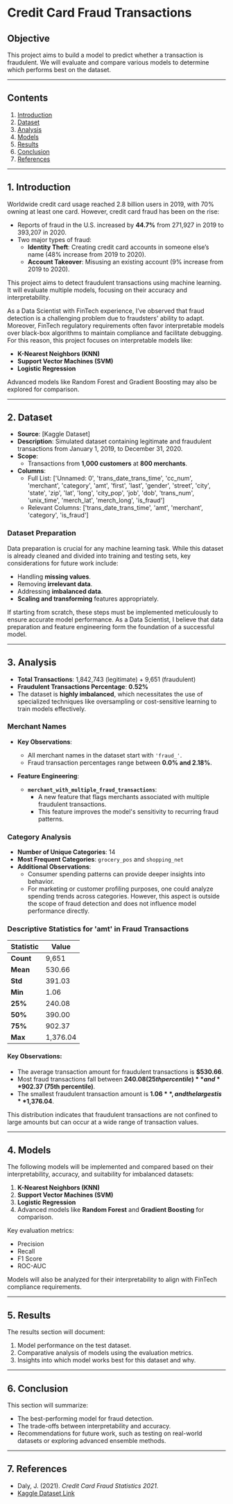 # **Credit Card Fraud Transactions**

## **Objective**
This project aims to build a model to predict whether a transaction is fraudulent. We will evaluate and compare various models to determine which performs best on the dataset.

---

## **Contents**
1. [Introduction](#1-introduction)
2. [Dataset](#2-dataset)
3. [Analysis](#3-analysis)
4. [Models](#4-models)
5. [Results](#5-results)
6. [Conclusion](#6-conclusion)
7. [References](#7-references)

---

## **1. Introduction**
Worldwide credit card usage reached 2.8 billion users in 2019, with 70% owning at least one card. However, credit card fraud has been on the rise:
- Reports of fraud in the U.S. increased by **44.7%** from 271,927 in 2019 to 393,207 in 2020.
- Two major types of fraud:
  - **Identity Theft**: Creating credit card accounts in someone else’s name (48% increase from 2019 to 2020).
  - **Account Takeover**: Misusing an existing account (9% increase from 2019 to 2020).

This project aims to detect fraudulent transactions using machine learning. It will evaluate multiple models, focusing on their accuracy and interpretability. 

As a Data Scientist with FinTech experience, I’ve observed that fraud detection is a challenging problem due to fraudsters' ability to adapt. Moreover, FinTech regulatory requirements often favor interpretable models over black-box algorithms to maintain compliance and facilitate debugging. For this reason, this project focuses on interpretable models like:
- **K-Nearest Neighbors (KNN)**
- **Support Vector Machines (SVM)**
- **Logistic Regression**

Advanced models like Random Forest and Gradient Boosting may also be explored for comparison.

---

## **2. Dataset**
- **Source**: [Kaggle Dataset]
- **Description**: Simulated dataset containing legitimate and fraudulent transactions from January 1, 2019, to December 31, 2020.
- **Scope**:
  - Transactions from **1,000 customers** at **800 merchants**.
- **Columns**:
  - Full List: ['Unnamed: 0', 'trans_date_trans_time', 'cc_num', 'merchant', 'category', 'amt', 'first', 'last', 'gender', 'street', 'city', 'state', 'zip', 'lat', 'long', 'city_pop', 'job', 'dob', 'trans_num', 'unix_time', 'merch_lat', 'merch_long', 'is_fraud']
  - Relevant Columns: ['trans_date_trans_time', 'amt', 'merchant', 'category', 'is_fraud']
  
### **Dataset Preparation**
Data preparation is crucial for any machine learning task. While this dataset is already cleaned and divided into training and testing sets, key considerations for future work include:
- Handling **missing values**.
- Removing **irrelevant data**.
- Addressing **imbalanced data**.
- **Scaling and transforming** features appropriately.

If starting from scratch, these steps must be implemented meticulously to ensure accurate model performance. As a Data Scientist, I believe that data preparation and feature engineering form the foundation of a successful model.

---

## **3. Analysis**
- **Total Transactions**: 1,842,743 (legitimate) + 9,651 (fraudulent)
- **Fraudulent Transactions Percentage**: **0.52%**
- The dataset is **highly imbalanced**, which necessitates the use of specialized techniques like oversampling or cost-sensitive learning to train models effectively.

### **Merchant Names**
- **Key Observations**:
  - All merchant names in the dataset start with `'fraud_'`.
  - Fraud transaction percentages range between **0.0% and 2.18%**.

- **Feature Engineering**:
  - **`merchant_with_multiple_fraud_transactions`**:
    - A new feature that flags merchants associated with multiple fraudulent transactions.
    - This feature improves the model's sensitivity to recurring fraud patterns.

### **Category Analysis**
- **Number of Unique Categories**: 14
- **Most Frequent Categories**: `grocery_pos` and `shopping_net`
- **Additional Observations**:
  - Consumer spending patterns can provide deeper insights into behavior.
  - For marketing or customer profiling purposes, one could analyze spending trends across categories. However, this aspect is outside the scope of fraud detection and does not influence model performance directly.
 
### **Descriptive Statistics for 'amt' in Fraud Transactions**

| Statistic | Value       |
|-----------|-------------|
| **Count** | 9,651       |
| **Mean**  | 530.66      |
| **Std**   | 391.03      |
| **Min**   | 1.06        |
| **25%**   | 240.08      |
| **50%**   | 390.00      |
| **75%**   | 902.37      |
| **Max**   | 1,376.04    |

#### Key Observations:
- The average transaction amount for fraudulent transactions is **$530.66**.
- Most fraud transactions fall between **$240.08 (25th percentile)** and **$902.37 (75th percentile)**.
- The smallest fraudulent transaction amount is **$1.06**, and the largest is **$1,376.04**.

This distribution indicates that fraudulent transactions are not confined to large amounts but can occur at a wide range of transaction values.

---

## **4. Models**
The following models will be implemented and compared based on their interpretability, accuracy, and suitability for imbalanced datasets:
1. **K-Nearest Neighbors (KNN)**
2. **Support Vector Machines (SVM)**
3. **Logistic Regression**
4. Advanced models like **Random Forest** and **Gradient Boosting** for comparison.

Key evaluation metrics:
- Precision
- Recall
- F1 Score
- ROC-AUC

Models will also be analyzed for their interpretability to align with FinTech compliance requirements.

---

## **5. Results**
The results section will document:
1. Model performance on the test dataset.
2. Comparative analysis of models using the evaluation metrics.
3. Insights into which model works best for this dataset and why.

---

## **6. Conclusion**
This section will summarize:
- The best-performing model for fraud detection.
- The trade-offs between interpretability and accuracy.
- Recommendations for future work, such as testing on real-world datasets or exploring advanced ensemble methods.

---

## **7. References**
- Daly, J. (2021). *Credit Card Fraud Statistics 2021.*
- [Kaggle Dataset Link](https://www.kaggle.com/)
